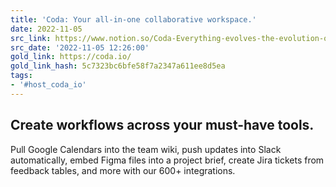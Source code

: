```yaml
---
title: 'Coda: Your all-in-one collaborative workspace.'
date: 2022-11-05
src_link: https://www.notion.so/Coda-Everything-evolves-the-evolution-of-documents-cff9bd62020440d1bdff2440e8e6845c
src_date: '2022-11-05 12:26:00'
gold_link: https://coda.io/
gold_link_hash: 5c7323bc6bfe58f7a2347a611ee8d5ea
tags:
- '#host_coda_io'
---
```


Create workflows across your must-have tools.
---------------------------------------------

Pull Google Calendars into the team wiki, push updates into Slack automatically, embed Figma files into a project brief, create Jira tickets from feedback tables, and more with our 600+ integrations.